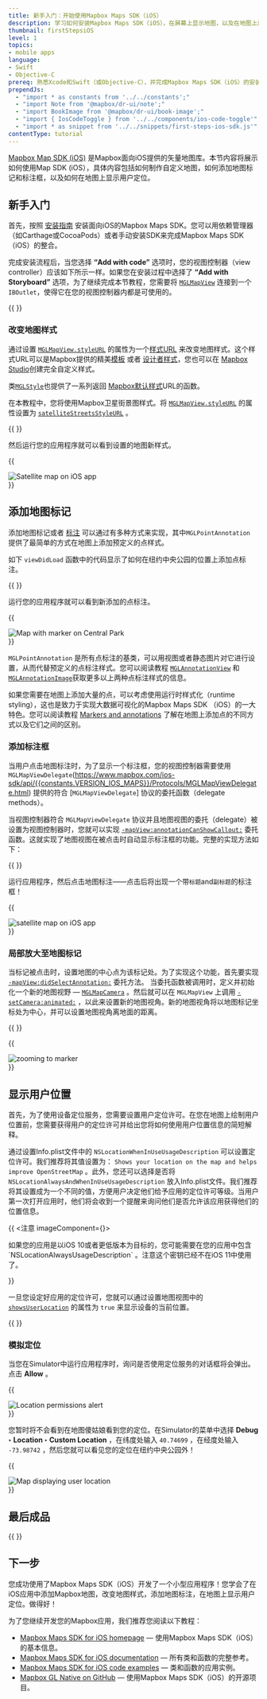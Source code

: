 ```yaml
---
title: 新手入门：开始使用Mapbox Maps SDK（iOS）
description: 学习如何安装Mapbox Maps SDK（iOS），在屏幕上显示地图，以及在地图上进行标记。
thumbnail: firstStepsiOS
level: 1
topics:
- mobile apps
language:
- Swift
- Objective-C
prereq: 熟悉Xcode和Swift（或Objective-C），并完成Mapbox Maps SDK（iOS）的安装教程。
prependJs:
  - "import * as constants from '../../constants';"
  - "import Note from '@mapbox/dr-ui/note';"
  - "import BookImage from '@mapbox/dr-ui/book-image';"
  - "import { IosCodeToggle } from '../../components/ios-code-toggle'"
  - "import * as snippet from '../../snippets/first-steps-ios-sdk.js'"
contentType: tutorial
---
```



[Mapbox Map SDK (iOS)](https://www.mapbox.com/ios-sdk) 是Mapbox面向iOS提供的矢量地图库。本节内容将展示如何使用Map SDK (iOS），具体内容包括如何制作自定义地图，如何添加地图标记和标注框，以及如何在地图上显示用户定位。


## 新手入门

首先，按照 [安装指南](https://www.mapbox.com/install/ios/) 安装面向iOS的Mapbox Maps SDK。您可以用依赖管理器（如Carthage或CocoaPods）或者手动安装SDK来完成Mapbox Maps SDK（iOS）的整合。

完成安装流程后，当您选择 **“Add with code”** 选项时，您的视图控制器（view controller）应该如下所示一样。如果您在安装过程中选择了 **“Add with Storyboard”** 选项，为了继续完成本节教程，您需要将 [`MGLMapView`](https://www.mapbox.com/ios-sdk/api/{{constants.VERSION_IOS_MAPS}}/Classes/MGLMapView.html) 连接到一个 `IBOutlet`，使得它在您的视图控制器内都是可使用的。

{{
  <IosCodeToggle
    id='code-getting-started'
    swiftCode={snippet.finalSwift}
    swiftCopyRanges={[[8,11]]}
    objectiveCCode={snippet.finalObjc}
    objectiveCCopyRanges={[[13,16]]}
  />
}}

### 改变地图样式

通过设置 [`MGLMapView.styleURL`](https://www.mapbox.com/ios-sdk/api/{{constants.VERSION_IOS_MAPS}}/Classes/MGLMapView.html#/c:objc(cs)MGLMapView(py)styleURL) 的属性为一个[样式URL](/help/glossary/style-url) 来改变地图样式。这个样式URL可以是Mapbox提供的精美[模板](https://www.mapbox.com/maps/) 或者 [设计者样式](https://www.mapbox.com/designer-maps/)，您也可以在 [Mapbox Studio](https://www.mapbox.com/studio-manual/)创建完全自定义样式。

类[`MGLStyle`](https://www.mapbox.com/ios-sdk/api/{{constants.VERSION_IOS_MAPS}}/Classes/MGLStyle.html)也提供了一系列返回 [Mapbox默认样式](https://www.mapbox.com/ios-sdk/api/{{constants.VERSION_IOS_MAPS}}/Classes/MGLStyle.html#/Accessing%20Default%20Styles)URL的函数。

在本教程中，您将使用Mapbox卫星街景图样式。将 [`MGLMapView.styleURL`](https://www.mapbox.com/ios-sdk/api/{{constants.VERSION_IOS_MAPS}}/Classes/MGLMapView.html#/c:objc(cs)MGLMapView(py)styleURL) 的属性设置为 [`satelliteStreetsStyleURL`](https://www.mapbox.com/ios-sdk/api/{{constants.VERSION_IOS_MAPS}}/Classes/MGLStyle.html#/c:objc(cs)MGLStyle(cm)satelliteStreetsStyleURL) 。

{{
  <IosCodeToggle
    id='code-change-the-map-style'
    swiftCode={snippet.finalSwift}
    swiftCopyRanges={[[13,13]]}
    objectiveCCode={snippet.finalObjc}
    objectiveCCopyRanges={[[18,18]]}
  />
}}

然后运行您的应用程序就可以看到设置的地图新样式。

{{
<div className='my12 p2 clearfix align-center'>
  <div className='device contain device-phone-v'><img src="/help/img/ios/first-steps-satellite-style.png" className='wmax300' alt="Satellite map on iOS app" /></div>
</div>
}}

## 添加地图标记

添加地图标记或者 [标注](/help/glossary/annotation/) 可以通过有多种方式来实现，其中`MGLPointAnnotation` 提供了最简单的方式在地图上添加预定义的点样式。

如下 `viewDidLoad` 函数中的代码显示了如何在纽约中央公园的位置上添加点标注。

{{
  <IosCodeToggle
    id='code-add-a-marker-to-the-map'
    swiftCode={snippet.finalSwift}
    swiftCopyRanges={[[15,20]]}
    objectiveCCode={snippet.finalObjc}
    objectiveCCopyRanges={[[20,25]]}
  />
}}

运行您的应用程序就可以看到新添加的点标注。

{{
<div className='my12 p2 clearfix align-center'>
  <div className='device contain device-phone-v'><img src="/help/img/ios/first-steps-add-marker.png" className='wmax300' alt="Map with marker on Central Park" /></div>
</div>
}}

`MGLPointAnnotation` 是所有点标注的基类，可以用视图或者静态图片对它进行设置，从而代替预定义的点标注样式。您可以阅读教程 [`MGLAnnotationView`](https://www.mapbox.com/ios-sdk/api/{{constants.VERSION_IOS_MAPS}}/Classes/MGLAnnotationView.html) 和 [`MGLAnnotationImage`](https://www.mapbox.com/ios-sdk/api/{{constants.VERSION_IOS_MAPS}}/Classes/MGLAnnotationImage.html)获取更多以上两种点标注样式的信息。  

如果您需要在地图上添加大量的点，可以考虑使用运行时样式化（runtime styling），这也是致力于实现大数据可视化的Mapbox Maps SDK （iOS）的一大特色。您可以阅读教程 [Markers and annotations](https://www.mapbox.com/ios-sdk/maps/overview/markers-and-annotations/) 了解在地图上添加点的不同方式以及它们之间的区别。

### 添加标注框

当用户点击地图标注时，为了显示一个标注框，您的视图控制器需要使用 `MGLMapViewDelegate`(https://www.mapbox.com/ios-sdk/api/{{constants.VERSION_IOS_MAPS}}/Protocols/MGLMapViewDelegate.html) 提供的符合 [`MGLMapViewDelegate`] 协议的委托函数（delegate methods）。

当视图控制器符合 `MGLMapViewDelegate` 协议并且地图视图的委托（delegate）被设置为视图控制器时，您就可以实现 <code><a href="https://www.mapbox.com/ios-sdk/api/{{constants.VERSION_IOS_MAPS}}/Protocols/MGLMapViewDelegate.html#/c:objc(pl)MGLMapViewDelegate(im)mapView:annotationCanShowCallout:">-mapView:annotationCanShowCallout:</a></code> 委托函数。这就实现了地图视图在被点击时自动显示标注框的功能。完整的实现方法如下：

{{
  <IosCodeToggle
    id='code-add-a-callout'
    swiftCode={snippet.finalSwift}
    swiftCopyRanges={[[22,23],[29,32]]}
    objectiveCCode={snippet.finalObjc}
    objectiveCCopyRanges={[[30,31],[34,37]]}
  />
}}

运行应用程序，然后点击地图标注––––点击后将出现一个带`标题`and`副标题`的标注框！

{{
<div className='my12 p2 clearfix align-center'>
  <div className='device contain device-phone-v'><img src="/help/img/ios/first-steps-add-callout.png" className='wmax300' alt="satellite map on iOS app" /></div>
</div>
}}

### 局部放大至地图标记

当标记被点击时，设置地图的中心点为该标记处。为了实现这个功能，首先要实现 [`-mapView:didSelectAnnotation:`](https://www.mapbox.com/ios-sdk/api/{{constants.VERSION_IOS_MAPS}}/Protocols/MGLMapViewDelegate.html#/c:objc(pl)MGLMapViewDelegate(im)mapView:didSelectAnnotation:) 委托方法。 当委托函数被调用时，定义并初始化一个新的地图视野 &mdash; [`MGLMapCamera`](https://www.mapbox.com/ios-sdk/api/{{constants.VERSION_IOS_MAPS}}/Classes/MGLMapCamera.html) 。然后就可以在 `MGLMapView` 上调用 [`-setCamera:animated:`](https://www.mapbox.com/ios-sdk/api/{{constants.VERSION_IOS_MAPS}}/Classes/MGLMapView.html#/c:objc(cs)MGLMapView(im)setCamera:animated:) ，以此来设置新的地图视角。新的地图视角将以地图标记坐标处为中心，并可以设置地图视角离地面的距离。

{{
  <IosCodeToggle
    id='code-zoom-to-a-marker'
    swiftCode={snippet.finalSwift}
    swiftCopyRanges={[[34,38]]}
    objectiveCCode={snippet.finalObjc}
    objectiveCCopyRanges={[[39,43]]}
  />
}}

{{
<div className='my12 p2 clearfix align-center'>
  <div className='device contain device-phone-v'><img src="/help/img/ios/first-steps-zoom-marker.gif" className='wmax300' alt="zooming to marker" /></div>
</div>
}}

## 显示用户位置

首先，为了使用设备定位服务，您需要设置用户定位许可。在您在地图上绘制用户位置前，您需要获得用户的定位许可并给出您将如何使用用户位置信息的简短解释。

通过设置Info.plist文件中的 `NSLocationWhenInUseUsageDescription` 可以设置定位许可。我们推荐将其值设置为： `Shows your location on the map and helps improve OpenStreetMap` 。此外，您还可以选择是否将 `NSLocationAlwaysAndWhenInUseUsageDescription` 放入Info.plist文件。我们推荐将其设置成为一个不同的值，方便用户决定他们给予应用的定位许可等级。当用户第一次打开应用时，他们将会收到一个提醒来询问他们是否允许该应用获得他们的位置信息。

{{
<注意 imageComponent={<BookImage />}>
  <p>如果您的应用是以iOS 10或者更低版本为目标的，您可能需要在您的应用中包含 `NSLocationAlwaysUsageDescription` 。注意这个密钥已经不在iOS 11中使用了。
  </p>
</Note>
}}

一旦您设定好应用的定位许可，您就可以通过设置地图视图中的 [`showsUserLocation`](https://www.mapbox.com/ios-sdk/api/{{constants.VERSION_IOS_MAPS}}/Classes/MGLMapView.html#/c:objc(cs)MGLMapView(py)showsUserLocation) 的属性为 `true` 来显示设备的当前位置。

{{
  <IosCodeToggle
    id='code-display-the-users-location'
    swiftCode={snippet.finalSwift}
    swiftCopyRanges={[[25,27]]}
    objectiveCCode={snippet.finalObjc}
    objectiveCCopyRanges={[[27,29]]}
  />
}}

### 模拟定位

当您在Simulator中运行应用程序时，询问是否使用定位服务的对话框将会弹出。点击 **Allow** 。

{{
<div className='my12 p2 clearfix align-center'>
  <div className='device contain device-phone-v'><img src="/help/img/ios/first-steps-user-location-permission.png" className='wmax300' alt="Location permissions alert" /></div>
</div>
}}

您暂时将不会看到在地图傻姑娘看到您的定位。在Simulator的菜单中选择 **Debug ‣ Location ‣ Custom Location** ，在纬度处输入 `40.74699` ，在经度处输入 `-73.98742` ，然后您就可以看见您的定位在纽约中央公园外！

{{
<div className='my12 p2 clearfix align-center'>
  <div className='device contain device-phone-v'><img src="/help/img/ios/first-steps-user-location.png" className='wmax300' alt="Map displaying user location" /></div>
</div>
}}

## 最后成品

{{
  <IosCodeToggle
    id='code-finished-product'
    swiftCode={snippet.finalSwift}
    objectiveCCode={snippet.finalObjc}
  />
}}

## 下一步

您成功使用了Mapbox Maps SDK（iOS）开发了一个小型应用程序！您学会了在iOS应用中添加Mapbox地图，改变地图样式，添加地图标注，在地图上显示用户定位。做得好！

为了您继续开发您的Mapbox应用，我们推荐您阅读以下教程：

* [Mapbox Maps SDK for iOS homepage](https://www.mapbox.com/ios-sdk) &mdash; 使用Mapbox Maps SDK（iOS）的基本信息。
* [Mapbox Maps SDK for iOS documentation](https://www.mapbox.com/ios-sdk) &mdash; 所有类和函数的完整参考。 
* [Mapbox Maps SDK for iOS code examples](https://www.mapbox.com/ios-sdk) &mdash; 类和函数的应用实例。 
* [Mapbox GL Native on GitHub](https://github.com/mapbox/mapbox-gl-native) &mdash; 使用Mapbox Maps SDK（iOS）的开源项目。
